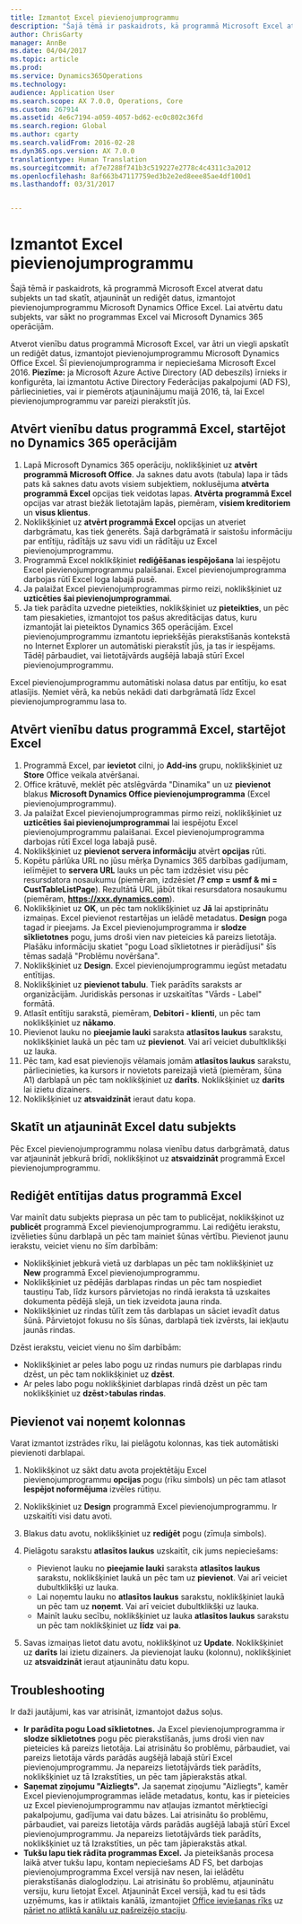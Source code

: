 ```yaml
---
title: Izmantot Excel pievienojumprogrammu
description: "Šajā tēmā ir paskaidrots, kā programmā Microsoft Excel atverat datu subjekts un tad skatīt, atjaunināt un rediģēt datus, izmantojot pievienojumprogrammu Microsoft Dynamics Office Excel. Lai atvērtu datu subjekts, var sākt no programmas Excel vai Microsoft Dynamics 365 operācijām."
author: ChrisGarty
manager: AnnBe
ms.date: 04/04/2017
ms.topic: article
ms.prod: 
ms.service: Dynamics365Operations
ms.technology: 
audience: Application User
ms.search.scope: AX 7.0.0, Operations, Core
ms.custom: 267914
ms.assetid: 4e6c7194-a059-4057-bd62-ec0c802c36fd
ms.search.region: Global
ms.author: cgarty
ms.search.validFrom: 2016-02-28
ms.dyn365.ops.version: AX 7.0.0
translationtype: Human Translation
ms.sourcegitcommit: af7e7288f741b3c519227e2778c4c4311c3a2012
ms.openlocfilehash: 8af663b47117759ed3b2e2ed8eee85ae4df100d1
ms.lasthandoff: 03/31/2017


---
```


# <a name="use-the-excel-add-in"></a>Izmantot Excel pievienojumprogrammu

Šajā tēmā ir paskaidrots, kā programmā Microsoft Excel atverat datu subjekts un tad skatīt, atjaunināt un rediģēt datus, izmantojot pievienojumprogrammu Microsoft Dynamics Office Excel. Lai atvērtu datu subjekts, var sākt no programmas Excel vai Microsoft Dynamics 365 operācijām.

Atverot vienību datus programmā Microsoft Excel, var ātri un viegli apskatīt un rediģēt datus, izmantojot pievienojumprogrammu Microsoft Dynamics Office Excel. Šī pievienojumprogramma ir nepieciešama Microsoft Excel 2016. **Piezīme:** ja Microsoft Azure Active Directory (AD debeszils) īrnieks ir konfigurēta, lai izmantotu Active Directory Federācijas pakalpojumi (AD FS), pārliecinieties, vai ir piemērots atjauninājumu maijā 2016, tā, lai Excel pievienojumprogrammu var pareizi pierakstīt jūs.

## <a name="open-entity-data-in-excel-when-you-start-from-dynamics-365-for-operations"></a>Atvērt vienību datus programmā Excel, startējot no Dynamics 365 operācijām
1.  Lapā Microsoft Dynamics 365 operāciju, noklikšķiniet uz **atvērt programmā Microsoft Office**. Ja saknes datu avots (tabula) lapa ir tāds pats kā saknes datu avots visiem subjektiem, noklusējuma **atvērta programmā Excel** opcijas tiek veidotas lapas. **Atvērta programmā Excel** opcijas var atrast biežāk lietotajām lapās, piemēram, **visiem kreditoriem** un **visus klientus**.
2.  Noklikšķiniet uz **atvērt programmā Excel** opcijas un atveriet darbgrāmatu, kas tiek ģenerēts. Šajā darbgrāmatā ir saistošu informāciju par entītiju, rādītājs uz savu vidi un rādītāju uz Excel pievienojumprogrammu.
3.  Programmā Excel noklikšķiniet **rediģēšanas iespējošana** lai iespējotu Excel pievienojumprogrammu palaišanai. Excel pievienojumprogramma darbojas rūtī Excel loga labajā pusē.
4.  Ja palaižat Excel pievienojumprogrammas pirmo reizi, noklikšķiniet uz **uzticēties šai pievienojumprogrammai**.
5.  Ja tiek parādīta uzvedne pieteikties, noklikšķiniet uz **pieteikties**, un pēc tam piesakieties, izmantojot tos pašus akreditācijas datus, kuru izmantojāt lai pieteiktos Dynamics 365 operācijām. Excel pievienojumprogrammu izmantotu iepriekšējās pierakstīšanās kontekstā no Internet Explorer un automātiski pierakstīt jūs, ja tas ir iespējams. Tādēļ pārbaudiet, vai lietotājvārds augšējā labajā stūrī Excel pievienojumprogrammu.

Excel pievienojumprogrammu automātiski nolasa datus par entītiju, ko esat atlasījis. Ņemiet vērā, ka nebūs nekādi dati darbgrāmatā līdz Excel pievienojumprogrammu lasa to.

## <a name="open-entity-data-in-excel-when-you-start-from-excel"></a>Atvērt vienību datus programmā Excel, startējot Excel
1.  Programmā Excel, par **ievietot** cilni, jo **Add-ins** grupu, noklikšķiniet uz **Store** Office veikala atvēršanai.
2.  Office krātuvē, meklēt pēc atslēgvārda "Dinamika" un uz **pievienot** blakus **Microsoft Dynamics Office pievienojumprogramma** (Excel pievienojumprogrammu).
3.  Ja palaižat Excel pievienojumprogrammas pirmo reizi, noklikšķiniet uz **uzticēties šai pievienojumprogrammai** lai iespējotu Excel pievienojumprogrammu palaišanai. Excel pievienojumprogramma darbojas rūtī Excel loga labajā pusē.
4.  Noklikšķiniet uz **pievienot servera informāciju** atvērt **opcijas** rūti.
5.  Kopētu pārlūka URL no jūsu mērķa Dynamics 365 darbības gadījumam, ielīmējiet to **servera URL** lauks un pēc tam izdzēsiet visu pēc resursdatora nosaukumu (piemēram, izdzēsiet **/? cmp = usmf & mi = CustTableListPage**). Rezultātā URL jābūt tikai resursdatora nosaukumu (piemēram, **https://xxx.dynamics.com**).
6.  Noklikšķiniet uz **OK**, un pēc tam noklikšķiniet uz **Jā** lai apstiprinātu izmaiņas. Excel pievienot restartējas un ielādē metadatus. **Design** poga tagad ir pieejams. Ja Excel pievienojumprogramma ir **slodze sīklietotnes** pogu, jums droši vien nav pieteicies kā pareizs lietotāja. Plašāku informāciju skatiet "pogu Load sīklietotnes ir pierādījusi" šīs tēmas sadaļā "Problēmu novēršana".
7.  Noklikšķiniet uz **Design**. Excel pievienojumprogrammu iegūst metadatu entītijas.
8.  Noklikšķiniet uz **pievienot tabulu**. Tiek parādīts saraksts ar organizācijām. Juridiskās personas ir uzskaitītas "Vārds - Label" formātā.
9.  Atlasīt entītiju sarakstā, piemēram, **Debitori - klienti**, un pēc tam noklikšķiniet uz **nākamo**.
10. Pievienot lauku no **pieejamie lauki** saraksta **atlasītos laukus** sarakstu, noklikšķiniet laukā un pēc tam uz **pievienot**. Vai arī veiciet dubultklikšķi uz lauka.
11. Pēc tam, kad esat pievienojis vēlamais jomām **atlasītos laukus** sarakstu, pārliecinieties, ka kursors ir novietots pareizajā vietā (piemēram, šūna A1) darblapā un pēc tam noklikšķiniet uz **darīts**. Noklikšķiniet uz **darīts** lai izietu dizainers.
12. Noklikšķiniet uz **atsvaidzināt** ieraut datu kopa.

## <a name="view-and-update-entity-data-in-excel"></a>Skatīt un atjaunināt Excel datu subjekts
Pēc Excel pievienojumprogrammu nolasa vienību datus darbgrāmatā, datus var atjaunināt jebkurā brīdī, noklikšķinot uz **atsvaidzināt** programmā Excel pievienojumprogrammu.

## <a name="edit-entity-data-in-excel"></a>Rediģēt entītijas datus programmā Excel
Var mainīt datu subjekts pieprasa un pēc tam to publicējat, noklikšķinot uz **publicēt** programmā Excel pievienojumprogrammu. Lai rediģētu ierakstu, izvēlieties šūnu darblapā un pēc tam mainiet šūnas vērtību. Pievienot jaunu ierakstu, veiciet vienu no šīm darbībām:

-   Noklikšķiniet jebkurā vietā uz darblapas un pēc tam noklikšķiniet uz **New** programmā Excel pievienojumprogrammu.
-   Noklikšķiniet uz pēdējās darblapas rindas un pēc tam nospiediet taustiņu Tab, līdz kursors pārvietojas no rindā ieraksta tā uzskaites dokumenta pēdējā slejā, un tiek izveidota jauna rinda.
-   Noklikšķiniet uz rindas tūlīt zem tās darblapas un sāciet ievadīt datus šūnā. Pārvietojot fokusu no šīs šūnas, darblapā tiek izvērsts, lai iekļautu jaunās rindas.

Dzēst ierakstu, veiciet vienu no šīm darbībām:

-   Noklikšķiniet ar peles labo pogu uz rindas numurs pie darblapas rindu dzēst, un pēc tam noklikšķiniet uz **dzēst**.
-   Ar peles labo pogu noklikšķiniet darblapas rindā dzēst un pēc tam noklikšķiniet uz **dzēst**&gt;**tabulas rindas**.

## <a name="add-or-remove-columns"></a>Pievienot vai noņemt kolonnas
Varat izmantot izstrādes rīku, lai pielāgotu kolonnas, kas tiek automātiski pievienoti darblapai.

1.  Noklikšķinot uz sākt datu avota projektētāju Excel pievienojumprogrammu **opcijas** pogu (rīku simbols) un pēc tam atlasot **Iespējot noformējuma** izvēles rūtiņu.
2.  Noklikšķiniet uz **Design** programmā Excel pievienojumprogrammu. Ir uzskaitīti visi datu avoti.
3.  Blakus datu avotu, noklikšķiniet uz **rediģēt** pogu (zīmuļa simbols).
4.  Pielāgotu sarakstu **atlasītos laukus** uzskaitīt, cik jums nepieciešams:
    -   Pievienot lauku no **pieejamie lauki** saraksta **atlasītos laukus** sarakstu, noklikšķiniet laukā un pēc tam uz **pievienot**. Vai arī veiciet dubultklikšķi uz lauka.
    -   Lai noņemtu lauku no **atlasītos laukus** sarakstu, noklikšķiniet laukā un pēc tam uz **noņemt**. Vai arī veiciet dubultklikšķi uz lauka.
    -   Mainīt lauku secību, noklikšķiniet uz lauka **atlasītos laukus** sarakstu un pēc tam noklikšķiniet uz **līdz** vai **pa**.

5.  Savas izmaiņas lietot datu avotu, noklikšķinot uz **Update**. Noklikšķiniet uz **darīts** lai izietu dizainers. Ja pievienojat lauku (kolonnu), noklikšķiniet uz **atsvaidzināt** ieraut atjauninātu datu kopu.

## <a name="httpspowerappsmicrosoftcomenustutorialsdataplatforminteractiveexceltroubleshootingtroubleshooting"></a>[](https://powerapps.microsoft.com/enus/tutorials/dataplatforminteractiveexcel/#troubleshooting)Troubleshooting
Ir daži jautājumi, kas var atrisināt, izmantojot dažus soļus.

-   **Ir parādīta pogu Load sīklietotnes.** Ja Excel pievienojumprogramma ir **slodze sīklietotnes** pogu pēc pierakstīšanās, jums droši vien nav pieteicies kā pareizs lietotāja. Lai atrisinātu šo problēmu, pārbaudiet, vai pareizs lietotāja vārds parādās augšējā labajā stūrī Excel pievienojumprogrammu. Ja nepareizs lietotājvārds tiek parādīts, noklikšķiniet uz tā Izrakstīties, un pēc tam jāpierakstās atkal.
-   **Saņemat ziņojumu "Aizliegts".** Ja saņemat ziņojumu "Aizliegts", kamēr Excel pievienojumprogrammas ielāde metadatus, kontu, kas ir pieteicies uz Excel pievienojumprogrammu nav atļaujas izmantot mērķtiecīgi pakalpojumu, gadījuma vai datu bāzes. Lai atrisinātu šo problēmu, pārbaudiet, vai pareizs lietotāja vārds parādās augšējā labajā stūrī Excel pievienojumprogrammu. Ja nepareizs lietotājvārds tiek parādīts, noklikšķiniet uz tā Izrakstīties, un pēc tam jāpierakstās atkal.
-   **Tukšu lapu tiek rādīta programmas Excel.** Ja pieteikšanās procesa laikā atver tukšu lapu, kontam nepieciešams AD FS, bet darbojas pievienojumprogramma Excel versijā nav nesen, lai ielādētu pierakstīšanās dialoglodziņu. Lai atrisinātu šo problēmu, atjauninātu versiju, kuru lietojat Excel. Atjaunināt Excel versijā, kad tu esi tāds uzņēmums, kas ir atliktais kanālā, izmantojiet [Office ieviešanas rīks](https://technet.microsoft.com/library/jj219422.aspx) uz [pāriet no atliktā kanālu uz pašreizējo staciju](https://technet.microsoft.com/library/mt455210.aspx).



